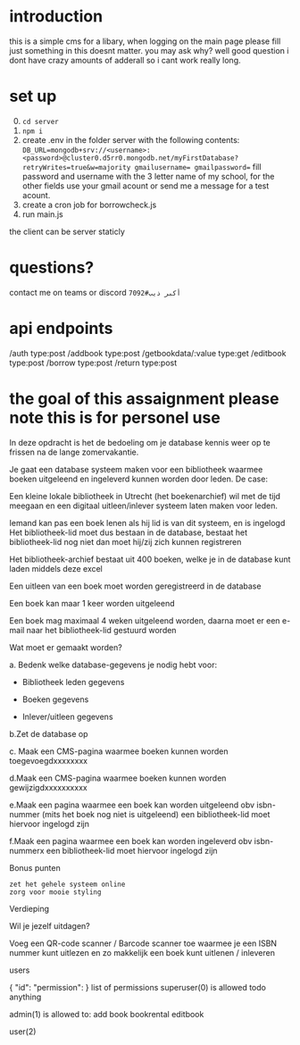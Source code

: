 # introduction
this is a simple cms for a libary, when logging on the main page please fill just something in this doesnt matter.
you may ask why? well good question i dont have crazy amounts of adderall so i cant work really long.

# set up
0. `cd server`
1. `npm i`
2. create .env in the folder server with the following contents:
`
DB_URL=mongodb+srv://<username>:<password>@cluster0.d5rr0.mongodb.net/myFirstDatabase?retryWrites=true&w=majority
gmailusername=
gmailpassword=
`
fill password and username with the 3 letter name of my school, for the other fields use your gmail acount or send me a message for a test acount.
3. create a cron job for borrowcheck.js
4. run main.js

the client can be server staticly

# questions? 
contact me on teams or discord `أكبر ذيب#7092`



# api endpoints

/auth type:post
/addbook type:post
/getbookdata/:value type:get
/editbook type:post
/borrow type:post
/return type:post

# the goal of this assaignment please note this is for personel use

In deze opdracht is het de bedoeling om je database kennis weer op te frissen na de lange zomervakantie.

Je gaat een database systeem maken voor een bibliotheek waarmee boeken uitgeleend en ingeleverd kunnen worden door leden.
De case:

Een kleine lokale bibliotheek in Utrecht (het boekenarchief)  wil met de tijd meegaan en een digitaal uitleen/inlever systeem laten maken voor leden.

Iemand kan pas een boek lenen als hij lid is van dit systeem, en is ingelogd
Het bibliotheek-lid moet dus bestaan in de database, bestaat het bibliotheek-lid nog niet dan moet hij/zij zich kunnen registreren

Het bibliotheek-archief bestaat uit 400 boeken, welke je in de database kunt laden middels deze excel

Een uitleen van een boek moet worden geregistreerd in de database

Een boek kan maar 1 keer worden uitgeleend

Een boek mag maximaal 4 weken uitgeleend worden, daarna moet er een e-mail naar het bibliotheek-lid gestuurd worden

 
Wat moet er gemaakt worden?

a. Bedenk welke database-gegevens je nodig hebt voor:

  - Bibliotheek leden gegevens

  - Boeken gegevens

  - Inlever/uitleen gegevens

 

b.Zet de database op

c. Maak een CMS-pagina waarmee boeken kunnen worden toegevoegdxxxxxxxx

d.Maak een CMS-pagina waarmee boeken kunnen worden gewijzigdxxxxxxxxxx

e.Maak een pagina waarmee een boek kan worden uitgeleend obv isbn-nummer (mits het boek nog niet is uitgeleend)
   een bibliotheek-lid moet hiervoor ingelogd zijn

f.Maak een pagina waarmee een boek kan worden ingeleverd obv isbn-nummerx
   een bibliotheek-lid moet hiervoor ingelogd zijn

 
Bonus punten

    zet het gehele systeem online 
    zorg voor mooie styling

 
Verdieping

Wil je jezelf uitdagen?

Voeg een QR-code scanner / Barcode scanner toe waarmee je een ISBN nummer kunt uitlezen en zo makkelijk een boek kunt uitlenen / inleveren


users 

{
   "id": 
   "permission": 
}
list of permissions
superuser(0)
is allowed todo anything

admin(1)
is allowed to:
add book
bookrental
editbook


user(2)